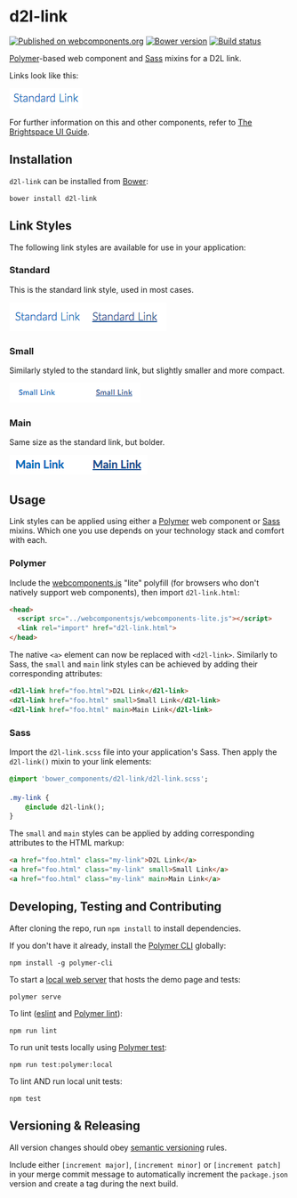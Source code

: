 # d2l-link
[![Published on webcomponents.org](https://img.shields.io/badge/webcomponents.org-published-blue.svg)](https://www.webcomponents.org/element/BrightspaceUI/link)
[![Bower version][bower-image]][bower-url]
[![Build status][ci-image]][ci-url]

[Polymer](https://www.polymer-project.org)-based web component and [Sass](http://sass-lang.com/) mixins for a D2L link.

Links look like this:

![example screenshot of link](/screenshots/overview.png?raw=true)

For further information on this and other components, refer to [The Brightspace UI Guide](https://github.com/BrightspaceUI/guide/wiki).

## Installation

`d2l-link` can be installed from [Bower][bower-url]:
```shell
bower install d2l-link
```

## Link Styles

The following link styles are available for use in your application:

### Standard

This is the standard link style, used in most cases.

![example screenshot of standard link](/screenshots/standard.png?raw=true)

### Small

Similarly styled to the standard link, but slightly smaller and more compact.

![example screenshot of small link](/screenshots/small.png?raw=true)

### Main

Same size as the standard link, but bolder.

![example screenshot of main link](/screenshots/main.png?raw=true)

## Usage

Link styles can be applied using either a [Polymer](https://www.polymer-project.org/) web component or [Sass](http://sass-lang.com/) mixins. Which one you use depends on your technology stack and comfort with each.

### Polymer

Include the [webcomponents.js](http://webcomponents.org/polyfills/) "lite" polyfill (for browsers who don't natively support web components), then import `d2l-link.html`:

```html
<head>
  <script src="../webcomponentsjs/webcomponents-lite.js"></script>
  <link rel="import" href="d2l-link.html">
</head>
```

The native `<a>` element can now be replaced with `<d2l-link>`. Similarly to Sass, the `small` and `main` link styles can be achieved by adding their corresponding attributes:

<!---
```
<custom-element-demo>
  <template>
    <script src="../webcomponentsjs/webcomponents-lite.js"></script>
    <link rel="import" href="../d2l-typography/d2l-typography.html">
    <link rel="import" href="d2l-link.html">
    <custom-style include="d2l-typography">
      <style is="custom-style" include="d2l-typography"></style>
    </custom-style>
    <style>
      html {
        font-size: 20px;
      }
      body {
        color: var(--d2l-color-ferrite);
        font-family: 'Lato', 'Lucida Sans Unicode', 'Lucida Grande', sans-serif;
        letter-spacing: 0.01rem;
        font-size: 0.95rem;
        font-weight: 400;
        line-height: 1.4rem;
      }
      d2l-link {
        display: inline-block;
        margin-right: 15px;
      }
    </style>
    <next-code-block></next-code-block>
  </template>
</custom-element-demo>
```
-->
```html
<d2l-link href="foo.html">D2L Link</d2l-link>
<d2l-link href="foo.html" small>Small Link</d2l-link>
<d2l-link href="foo.html" main>Main Link</d2l-link>
```

### Sass

Import the `d2l-link.scss` file into your application's Sass. Then apply the `d2l-link()` mixin to your link elements:

```sass
@import 'bower_components/d2l-link/d2l-link.scss';

.my-link {
	@include d2l-link();
}
```

The `small` and `main` styles can be applied by adding corresponding attributes to the HTML markup:

```html
<a href="foo.html" class="my-link">D2L Link</a>
<a href="foo.html" class="my-link" small>Small Link</a>
<a href="foo.html" class="my-link" main>Main Link</a>
```

## Developing, Testing and Contributing

After cloning the repo, run `npm install` to install dependencies.

If you don't have it already, install the [Polymer CLI](https://www.polymer-project.org/2.0/docs/tools/polymer-cli) globally:

```shell
npm install -g polymer-cli
```

To start a [local web server](https://www.polymer-project.org/2.0/docs/tools/polymer-cli-commands#serve) that hosts the demo page and tests:

```shell
polymer serve
```

To lint ([eslint](http://eslint.org/) and [Polymer lint](https://www.polymer-project.org/2.0/docs/tools/polymer-cli-commands#lint)):

```shell
npm run lint
```

To run unit tests locally using [Polymer test](https://www.polymer-project.org/2.0/docs/tools/polymer-cli-commands#tests):

```shell
npm run test:polymer:local
```

To lint AND run local unit tests:

```shell
npm test
```

[bower-url]: http://bower.io/search/?q=d2l-link
[bower-image]: https://badge.fury.io/bo/d2l-link.svg
[ci-image]: https://travis-ci.org/BrightspaceUI/link.svg?branch=master
[ci-url]: https://travis-ci.org/BrightspaceUI/link

## Versioning & Releasing

All version changes should obey [semantic versioning](https://semver.org/) rules.

Include either `[increment major]`, `[increment minor]` or `[increment patch]` in your merge commit message to automatically increment the `package.json` version and create a tag during the next build.
